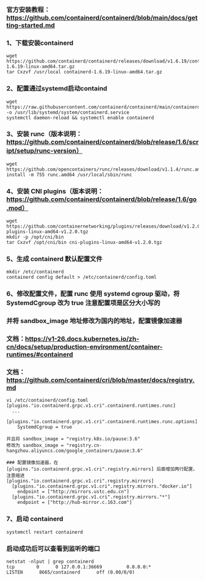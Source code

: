 ### 官方安装教程：https://github.com/containerd/containerd/blob/main/docs/getting-started.md

### 1、下载安装containerd
```
wget https://github.com/containerd/containerd/releases/download/v1.6.19/containerd-1.6.19-linux-amd64.tar.gz
tar Cxzvf /usr/local containerd-1.6.19-linux-amd64.tar.gz
```

### 2、配置通过systemd启动containd
```
wget https://raw.githubusercontent.com/containerd/containerd/main/containerd.service -o /usr/lib/systemd/system/containerd.service
systemctl daemon-reload && systemctl enable containerd
```

### 3、安装 runc（版本说明：https://github.com/containerd/containerd/blob/release/1.6/script/setup/runc-version）
```
wget https://github.com/opencontainers/runc/releases/download/v1.1.4/runc.amd64
install -m 755 runc.amd64 /usr/local/sbin/runc
```

### 4、安装 CNI plugins（版本说明：https://github.com/containerd/containerd/blob/release/1.6/go.mod）
```
wget https://github.com/containernetworking/plugins/releases/download/v1.2.0/cni-plugins-linux-amd64-v1.2.0.tgz
mkdir -p /opt/cni/bin
tar Cxzvf /opt/cni/bin cni-plugins-linux-amd64-v1.2.0.tgz
```

### 5、生成 containerd 默认配置文件
```
mkdir /etc/containerd
containerd config default > /etc/containerd/config.toml
```

### 6、修改配置文件，配置 runc 使用 systemd cgroup 驱动，将 SystemdCgroup 改为 true 注意配置项是区分大小写的
### 并将 sandbox_image 地址修改为国内的地址，配置镜像加速器
### 文档：https://v1-26.docs.kubernetes.io/zh-cn/docs/setup/production-environment/container-runtimes/#containerd
### 文档：https://github.com/containerd/cri/blob/master/docs/registry.md
```
vi /etc/containerd/config.toml
[plugins."io.containerd.grpc.v1.cri".containerd.runtimes.runc]
  ...
  [plugins."io.containerd.grpc.v1.cri".containerd.runtimes.runc.options]
    SystemdCgroup = true

并且将 sandbox_image = "registry.k8s.io/pause:3.6"
修改为 sandbox_image = "registry.cn-hangzhou.aliyuncs.com/google_containers/pause:3.6"

### 配置镜像加速器，在 [plugins."io.containerd.grpc.v1.cri".registry.mirrors] 后面增加两行配置，注意缩进
[plugins."io.containerd.grpc.v1.cri".registry.mirrors]
  [plugins."io.containerd.grpc.v1.cri".registry.mirrors."docker.io"]
    endpoint = ["http://mirrors.ustc.edu.cn"]
  [plugins."io.containerd.grpc.v1.cri".registry.mirrors."*"]
    endpoint = ["http://hub-mirror.c.163.com"]
```
### 7、启动 containerd
```
systemctl restart containerd
```
### 启动成功后可以查看到监听的端口
```
netstat -nlput | grep containerd
tcp        0      0 127.0.0.1:36669         0.0.0.0:*               LISTEN      8665/containerd      off (0.00/0/0)
```
